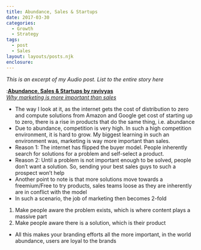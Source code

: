 ```yaml
---
title: Abundance, Sales & Startups
date: 2017-03-30
categories: 
  - Growth 
  - Strategy 
tags: 
  - post
  - Sales 
layout: layouts/posts.njk
enclosure:
---
```


_This is an excerpt of my Audio post. List to the entire story here_ 

:[**Abundance, Sales & Startups by ravivyas**  
_Why marketing is more important than sales_](http://odiocast.com/ravivyas/KgOpRRlFFrXx0nTi-cy-)

- The way I look at it, as the internet gets the cost of distribution to zero and compute solutions from Amazon and Google get cost of starting up to zero, there is a rise in products that do the same thing, i.e. abundance
- Due to abundance, competition is very high. In such a high competition environment, it is hard to grow. My biggest learning in such an environment was, marketing is way more important than sales.
- Reason 1: The internet has flipped the buyer model. People inherently search for solutions for a problem and self-select a product.
- Reason 2: Until a problem is not important enough to be solved, people don’t want a solution. So, sending your best sales guys to such a prospect won’t help
- Another point to note is that more solutions move towards a freemium/Free to try products, sales teams loose as they are inherently are in conflict with the model
- In such a scenario, the job of marketing then becomes 2-fold

1. Make people aware the problem exists, which is where content plays a massive part
2. Make people aware there is a solution, which is their product

- All this makes your branding efforts all the more important, in the world abundance, users are loyal to the brands
